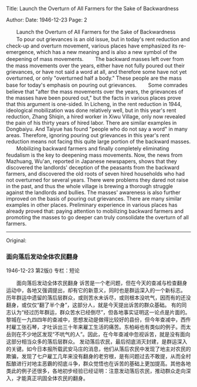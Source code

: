 Title: Launch the Overturn of All Farmers for the Sake of Backwardness

Author:
Date: 1946-12-23
Page: 2

　　Launch the Overturn of All Farmers for the Sake of Backwardness
　　To pour out grievances is an old issue, but in today's rent reduction and check-up and overturn movement, various places have emphasized its re-emergence, which has a new meaning and is also a new symbol of the deepening of mass movements.
　　The backward masses left over from the mass movements over the years, either have not fully poured out their grievances, or have not said a word at all, and therefore some have not yet overturned, or only "overturned half a body." These people are the mass base for today's emphasis on pouring out grievances.
　　Some comrades believe that "after the mass movements over the years, the grievances of the masses have been poured out," but the facts in various places prove that this argument is one-sided. In Licheng, in the rent reduction in 1944, ideological mobilization was done relatively well, but in this year's rent reduction, Zhang Shiqin, a hired worker in Xiwu Village, only now revealed the pain of his thirty years of hired labor. There are similar examples in Dongbaiyu. And Taiyue has found "people who do not say a word" in many areas. Therefore, ignoring pouring out grievances in this year's rent reduction means not facing this quite large portion of the backward masses.
　　Mobilizing backward farmers and finally completely eliminating feudalism is the key to deepening mass movements. Now, the news from Mazhuang, Wu'an, reported in Japanese newspapers, shows that they discovered the landlords' deception of the peasants from the backward farmers, and discovered the old roots of seven hired households who had not overturned for several years. There were problems they dared not raise in the past, and thus the whole village is brewing a thorough struggle against the landlords and bullies. The masses' awareness is also further improved on the basis of pouring out grievances. There are many similar examples in other places. Preliminary experience in various places has already proved that: paying attention to mobilizing backward farmers and promoting the masses to go deeper can truly consolidate the overturn of all farmers.



<hr /> 

Original: 


### 面向落后发动全体农民翻身

1946-12-23
第2版()
专栏：短论

　　面向落后发动全体农民翻身
    诉苦是一个老问题，但在今天的查减与检查翻身运动中，各地又强调提出，却有它的新意义，同时也是群运深入的一个新标志。
    历年群运中遗留的落后层群众，或则苦水未诉尽，或则根本没吭气，因而有的还没翻身，或仅仅“翻了半个身”，这部分人，就是今天提出诉苦的群众基础。
    有的同志认为“经过历年群运，群众苦水已经倒尽”，但各地事实证明这一论点是片面的。黎城在一九四四年的查减中，思想发动是做得比较好的县份，但今年查减中，西仵村雇工张石琴，才吐诉出三十年来雇工生活的痛苦。东柏峪也有类似的例子。而太岳则在不少地区发现“不吭气的人”。因此，在今年查减中忽视诉苦，就是没有面向这部分相当众多的落后层群众。
    发动落后农民，最后彻底消灭封建，是群运深入的关键。如今日本报所载武安马庄的消息，他们从落后农民中发现了地主对农民的欺骗，发现了七户雇工几年来没有翻身的老穷根，是有问题过去不敢提，从而全村酝酿进行对地主恶霸的彻底斗争，群众觉悟也在诉苦的基础上更加提高。其他各地类此的例子还很多，各地初步经验已经证明：注意发动落后农民，推动群众走向深入，才能真正巩固全体农民的翻身。
